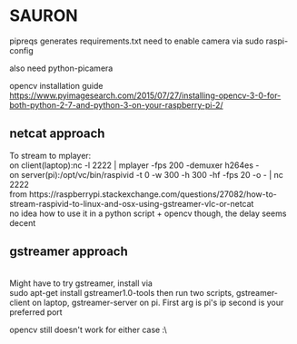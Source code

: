 <h1>SAURON</h1>
pipreqs generates requirements.txt
need to enable camera via 
sudo raspi-config

also need 
python-picamera

opencv installation guide
https://www.pyimagesearch.com/2015/07/27/installing-opencv-3-0-for-both-python-2-7-and-python-3-on-your-raspberry-pi-2/

<h2>netcat approach</h2>
To stream to mplayer:
<br>on client(laptop):nc -l 2222 | mplayer -fps 200 -demuxer h264es -
<br>on server(pi):/opt/vc/bin/raspivid -t 0 -w 300 -h 300 -hf -fps 20 -o - | nc <IP-OF-THE-CLIENT> 2222
<br>from https://raspberrypi.stackexchange.com/questions/27082/how-to-stream-raspivid-to-linux-and-osx-using-gstreamer-vlc-or-netcat
<br> no idea how to use it in a python script + opencv though, the delay seems decent

<h2>gstreamer approach</h2>
<br>
Might have to try gstreamer, install via<br>
sudo apt-get install gstreamer1.0-tools
then run two scripts, gstreamer-client on laptop, gstreamer-server on pi. First arg is pi's ip second is your preferred port

opencv still doesn't work for either case :\
